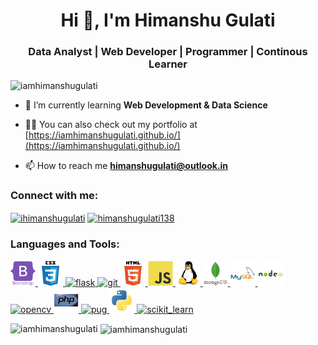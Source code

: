 <h1 align="center">Hi 👋, I'm Himanshu Gulati</h1>
<h3 align="center">Data Analyst | Web Developer | Programmer | Continous Learner</h3>

<p align="left"> <img src="https://komarev.com/ghpvc/?username=iamhimanshugulati&label=Profile%20views&color=0e75b6&style=flat" alt="iamhimanshugulati" /> </p>

- 🌱 I’m currently learning **Web Development & Data Science**

- 👨‍💻 You can also check out my portfolio at [https://iamhimanshugulati.github.io/](https://iamhimanshugulati.github.io/)

- 📫 How to reach me **himanshugulati@outlook.in**

<h3 align="left">Connect with me:</h3>
<p align="left">
<a href="https://linkedin.com/in/ihimanshugulati" target="blank"><img align="center" src="https://cdn.jsdelivr.net/npm/simple-icons@3.0.1/icons/linkedin.svg" alt="ihimanshugulati" height="30" width="40" /></a>
<a href="https://kaggle.com/himanshugulati138" target="blank"><img align="center" src="https://cdn.jsdelivr.net/npm/simple-icons@3.0.1/icons/kaggle.svg" alt="himanshugulati138" height="30" width="40" /></a>
</p>

<h3 align="left">Languages and Tools:</h3>
<p align="left"> <a href="https://getbootstrap.com" target="_blank"> <img src="https://raw.githubusercontent.com/devicons/devicon/master/icons/bootstrap/bootstrap-plain-wordmark.svg" alt="bootstrap" width="40" height="40"/> </a> <a href="https://www.w3schools.com/css/" target="_blank"> <img src="https://raw.githubusercontent.com/devicons/devicon/master/icons/css3/css3-original-wordmark.svg" alt="css3" width="40" height="40"/> </a> <a href="https://flask.palletsprojects.com/" target="_blank"> <img src="https://www.vectorlogo.zone/logos/pocoo_flask/pocoo_flask-icon.svg" alt="flask" width="40" height="40"/> </a> <a href="https://git-scm.com/" target="_blank"> <img src="https://www.vectorlogo.zone/logos/git-scm/git-scm-icon.svg" alt="git" width="40" height="40"/> </a> <a href="https://www.w3.org/html/" target="_blank"> <img src="https://raw.githubusercontent.com/devicons/devicon/master/icons/html5/html5-original-wordmark.svg" alt="html5" width="40" height="40"/> </a> <a href="https://developer.mozilla.org/en-US/docs/Web/JavaScript" target="_blank"> <img src="https://raw.githubusercontent.com/devicons/devicon/master/icons/javascript/javascript-original.svg" alt="javascript" width="40" height="40"/> </a> <a href="https://www.linux.org/" target="_blank"> <img src="https://raw.githubusercontent.com/devicons/devicon/master/icons/linux/linux-original.svg" alt="linux" width="40" height="40"/> </a> <a href="https://www.mongodb.com/" target="_blank"> <img src="https://raw.githubusercontent.com/devicons/devicon/master/icons/mongodb/mongodb-original-wordmark.svg" alt="mongodb" width="40" height="40"/> </a> <a href="https://www.mysql.com/" target="_blank"> <img src="https://raw.githubusercontent.com/devicons/devicon/master/icons/mysql/mysql-original-wordmark.svg" alt="mysql" width="40" height="40"/> </a> <a href="https://nodejs.org" target="_blank"> <img src="https://raw.githubusercontent.com/devicons/devicon/master/icons/nodejs/nodejs-original-wordmark.svg" alt="nodejs" width="40" height="40"/> </a> <a href="https://opencv.org/" target="_blank"> <img src="https://www.vectorlogo.zone/logos/opencv/opencv-icon.svg" alt="opencv" width="40" height="40"/> </a> <a href="https://www.php.net" target="_blank"> <img src="https://raw.githubusercontent.com/devicons/devicon/master/icons/php/php-original.svg" alt="php" width="40" height="40"/> </a> <a href="https://pugjs.org" target="_blank"> <img src="https://cdn.worldvectorlogo.com/logos/pug.svg" alt="pug" width="40" height="40"/> </a> <a href="https://www.python.org" target="_blank"> <img src="https://raw.githubusercontent.com/devicons/devicon/master/icons/python/python-original.svg" alt="python" width="40" height="40"/> </a> <a href="https://scikit-learn.org/" target="_blank"> <img src="https://upload.wikimedia.org/wikipedia/commons/0/05/Scikit_learn_logo_small.svg" alt="scikit_learn" width="40" height="40"/> </a> </p>

<p><img align="left" src="https://github-readme-stats.vercel.app/api/top-langs?username=iamhimanshugulati&show_icons=true&locale=en&layout=compact" alt="iamhimanshugulati" /></p>

<p>&nbsp;<img align="center" src="https://github-readme-stats.vercel.app/api?username=iamhimanshugulati&show_icons=true&locale=en" alt="iamhimanshugulati" /></p>
